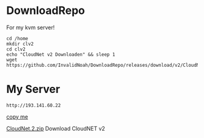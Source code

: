 # DownloadRepo
For my kvm server!

````
cd /home
mkdir clv2
cd clv2
echo "CloudNet v2 Downloaden" && sleep 1
wget https://github.com/InvalidNoah/DownloadRepo/releases/download/v2/CloudNet.2.zip
````

# My Server
````
http://193.141.60.22
````

[copy me](http://193.141.60.22/)

[CloudNet.2.zip](https://github.com/InvalidNoah/DownloadRepo/releases/download/v2/CloudNet.2.zip) Download CloudNET v2
